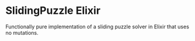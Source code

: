 # SlidingPuzzle Elixir
Functionally pure implementation of a sliding puzzle solver in Elixir that uses no mutations.

